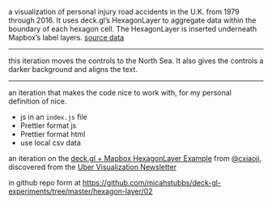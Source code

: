 a visualization of personal injury road accidents in the U.K. from 1979 through 2016. It uses deck.gl’s HexagonLayer to aggregate data within the boundary of each hexagon cell. The HexagonLayer is inserted underneath Mapbox’s label layers.  [source data](https://data.gov.uk/dataset/cb7ae6f0-4be6-4935-9277-47e5ce24a11f/road-safety-data)

---

this iteration moves the controls to the North Sea.  It also gives the controls a darker background and aligns the text.  

---

an iteration that makes the code nice to work with, for my personal definition of nice.  

- js in an `index.js` file  
- Prettier format js  
- Prettier format html  
- use local csv data  

an iteration on the [deck.gl + Mapbox HexagonLayer Example](https://bl.ocks.org/Pessimistress/1a4f3f5eb3b882ab4dd29f8ac122a7be) from [@cxiaoji](https://twitter.com/cxiaoji), discovered from the [Uber Visualization Newsletter](https://mailchi.mp/uber/newsletter-4-deckgl-mapbox-integration-new-speeds-dataset)  

in github repo form at https://github.com/micahstubbs/deck-gl-experiments/tree/master/hexagon-layer/02    